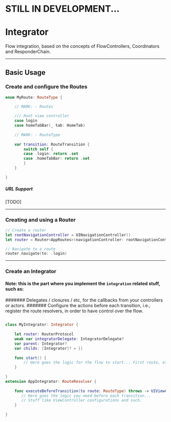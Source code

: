 

# STILL IN DEVELOPMENT...



# Integrator
Flow integration, based on the concepts of FlowControllers, Coordinators and ResponderChain.

---

## Basic Usage

### Create and configure the Routes

```swift
enum MyRoute: RouteType {

    // MARK: - Routes
    
    /// Root view controller
    case login
    case homeTabBar(_ tab: HomeTab)
    
    // MARK: - RouteType
    
    var transition: RouteTransition {
        switch self {
        case .login: return .set
        case .homeTabBar: return .set
        }
    }
    
}
```

##### URL Support
[TODO]

---
### Creating and using a Router
```swift
// Create a router
let rootNavigationController = UINavigationController()
let router = Router<AppRoutes>(navigationController: rootNavigationController)

// Navigate to a route
router.navigate(to: .login)
```

---
### Create an Integrator
#### Note: this is the part where you implement the `integration` related stuff, such as:
####### Delegates / closures / etc, for the callbacks from your controllers or actors.
####### Configure the actions before each transition, i.e., register the route resolvers, in order to have control over the flow.

```swift

class MyIntegrator: Integrator {
   
    let router: RouterProtocol
    weak var integratorDelegate: IntegratorDelegate?
    var parent: Integrator?
    var childs: [Integrator]? = []
    
    func start() {
    	// Here goes the logic for the flow to start... First route, etc   
    }
    
}
extension AppIntegrator: RouteResolver {
    
    func executeBeforeTransition(to route: RouteType) throws -> UIViewController {
       // Here goes the logic you need before each transition... 
       // Stuff like ViewController configurations and such.
    }
    
}
```


























